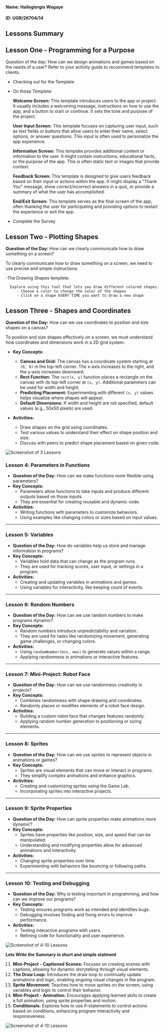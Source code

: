 #### Name: Hailegiorgis Wagaye

#### ID: UGR/26704/14

## **Lessons Summary**

## **Lesson One - Programming for a Purpose**

Question of the day: How can we design animations and games based on the needs of a user? Refer to your activity guide to recommend templates to clients.
- Checking out for the Templete
- On those Templete: 

  **Welcome Screen:** This template introduces users to the app or project. It usually includes a welcoming message, instructions on how to use the app, and a button to start or continue. It sets the tone and purpose of the project.
    
    **User Input Screen:** This template focuses on capturing user input, such as text fields or buttons that allow users to enter their name, select options, or answer questions. This input is often used to personalize the app experience.
    
    **Information Screen:** This template provides additional content or information to the user. It might contain instructions, educational facts, or the purpose of the app. This is often static text or images that provide context.
    
    **Feedback Screen:** This template is designed to give users feedback based on their input or actions within the app. It might display a "Thank You" message, show correct/incorrect answers in a quiz, or provide a summary of what the user has accomplished.
    
    **End/Exit Screen:** This template serves as the final screen of the app, often thanking the user for participating and providing options to restart the experience or exit the app.
- Complete the Survey
    
## **Lesson Two - Plotting Shapes**

**Question of the Day:** How can we clearly communicate how to draw something on a screen?

To clearly communicate how to draw something on a screen, we need to use precise and simple instructions.
  
  -The Drawing Shapes templete:
  
      Explore using this tool that lets you draw different colored shapes.
         - Choose a color to change the color of the shapes
         - Click on a shape EVERY TIME you want to draw a new shape
## **Lesson Three - Shapes and Coordinates**

**Question of the Day:** How can we use coordinates to position and size shapes on a canvas?

To position and size shapes effectively on a screen, we must understand how coordinates and dimensions work in a 2D grid system.

- **Key Concepts:**
  - **Canvas and Grid:** The canvas has a coordinate system starting at `(0, 0)` in the top-left corner. The x-axis increases to the right, and the y-axis increases downward.
  - **Rect Function:** The `rect(x, y)` function places a rectangle on the canvas with its top-left corner at `(x, y)`. Additional parameters can be used for width and height.
  - **Predicting Placement:** Experimenting with different `(x, y)` values helps visualize where shapes will appear.
  - **Default Dimensions:** If width and height are not specified, default values (e.g., 50x50 pixels) are used.

- **Activities:**
  - Draw shapes on the grid using coordinates.
  - Test various values to understand their effect on shape position and size.
  - Discuss with peers to predict shape placement based on given code.

![Screenshot of 3 Lessons](https://i.ibb.co/R3mj9Dp/Screenshot-3-lesson.png)

### **Lesson 4: Parameters in Functions**
- **Question of the Day:** How can we make functions more flexible using parameters?
- **Key Concepts:**
  - Parameters allow functions to take inputs and produce different outputs based on those inputs.
  - They are essential for creating reusable and dynamic code.
- **Activities:** 
  - Writing functions with parameters to customize behaviors.
  - Using examples like changing colors or sizes based on input values.

---

### **Lesson 5: Variables**
- **Question of the Day:** How do variables help us store and manage information in programs?
- **Key Concepts:**
  - Variables hold data that can change as the program runs.
  - They are used for tracking scores, user input, or settings in a program.
- **Activities:**
  - Creating and updating variables in animations and games.
  - Using variables for interactivity, like keeping count of events.

---

### **Lesson 6: Random Numbers**
- **Question of the Day:** How can we use random numbers to make programs dynamic?
- **Key Concepts:**
  - Random numbers introduce unpredictability and variation.
  - They are used for tasks like randomizing movement, generating game challenges, or changing colors.
- **Activities:**
  - Using `randomNumber(min, max)` to generate values within a range.
  - Applying randomness in animations or interactive features.

---

### **Lesson 7: Mini-Project: Robot Face**
- **Question of the Day:** How can we use randomness creatively in projects?
- **Key Concepts:**
  - Combines randomness with shape drawing and coordinates.
  - Randomly places or modifies elements of a robot face design.
- **Activities:**
  - Building a custom robot face that changes features randomly.
  - Applying random number generation to positioning or sizing elements.

---

### **Lesson 8: Sprites**
- **Question of the Day:** How can we use sprites to represent objects in animations or games?
- **Key Concepts:**
  - Sprites are visual elements that can move or interact in programs.
  - They simplify complex animations and enhance graphics.
- **Activities:**
  - Creating and customizing sprites using the Game Lab.
  - Incorporating sprites into interactive projects.

---

### **Lesson 9: Sprite Properties**
- **Question of the Day:** How can sprite properties make animations more dynamic?
- **Key Concepts:**
  - Sprites have properties like position, size, and speed that can be manipulated.
  - Understanding and modifying properties allow for advanced animations and interactivity.
- **Activities:**
  - Changing sprite properties over time.
  - Experimenting with behaviors like bouncing or following paths.

---

### **Lesson 10: Testing and Debugging**
- **Question of the Day:** Why is testing important in programming, and how can we improve our programs?
- **Key Concepts:**
  - Testing ensures programs work as intended and identifies bugs.
  - Debugging involves finding and fixing errors to improve performance.
- **Activities:**
  - Testing interactive programs with users.
  - Refining code for functionality and user experience.

![Screenshot of 4-10 Lessons](https://i.ibb.co/QMhHbg5/Capture.png)

**Lets Write the Summary in short and simple statment**

11. **Mini-Project - Captioned Scenes:** Focuses on creating scenes with captions, allowing for dynamic storytelling through visual elements.
12. **The Draw Loop:** Introduces the draw loop to continually update animations and logic, enabling ongoing visual changes in the program.
13. **Sprite Movement:** Teaches how to move sprites on the screen, using variables and logic to control their behavior.
14. **Mini-Project - Animation:** Encourages applying learned skills to create a full animation, using sprite properties and motion.
15. **Conditionals:** Explores how to use if-statements to control actions based on conditions, enhancing program interactivity and responsiveness.

![Screenshot of 4-10 Lessons](https://i.ibb.co/Mht5pGH/Capture.png)
